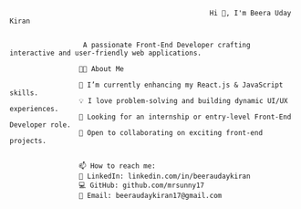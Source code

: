                                                      Hi 👋, I'm Beera Uday Kiran 


                      A passionate Front-End Developer crafting interactive and user-friendly web applications.

                     👨‍💻 About Me

                     🌱 I’m currently enhancing my React.js & JavaScript skills.
                     💡 I love problem-solving and building dynamic UI/UX experiences.
                     🎯 Looking for an internship or entry-level Front-End Developer role.
                     💞️ Open to collaborating on exciting front-end projects.


                     📫 How to reach me:
                     💼 LinkedIn: linkedin.com/in/beeraudaykiran
                     💻 GitHub: github.com/mrsunny17
                     📧 Email: beeraudaykiran17@gmail.com

